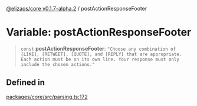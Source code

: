 [@elizaos/core v0.1.7-alpha.2](../index.md) / postActionResponseFooter

# Variable: postActionResponseFooter

> `const` **postActionResponseFooter**: `"Choose any combination of [LIKE], [RETWEET], [QUOTE], and [REPLY] that are appropriate. Each action must be on its own line. Your response must only include the chosen actions."`

## Defined in

[packages/core/src/parsing.ts:172](https://github.com/elizaos/eliza/blob/main/packages/core/src/parsing.ts#L172)

